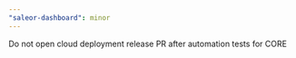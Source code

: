 ```yaml
---
"saleor-dashboard": minor
---
```


Do not open cloud deployment release PR after automation tests for CORE
